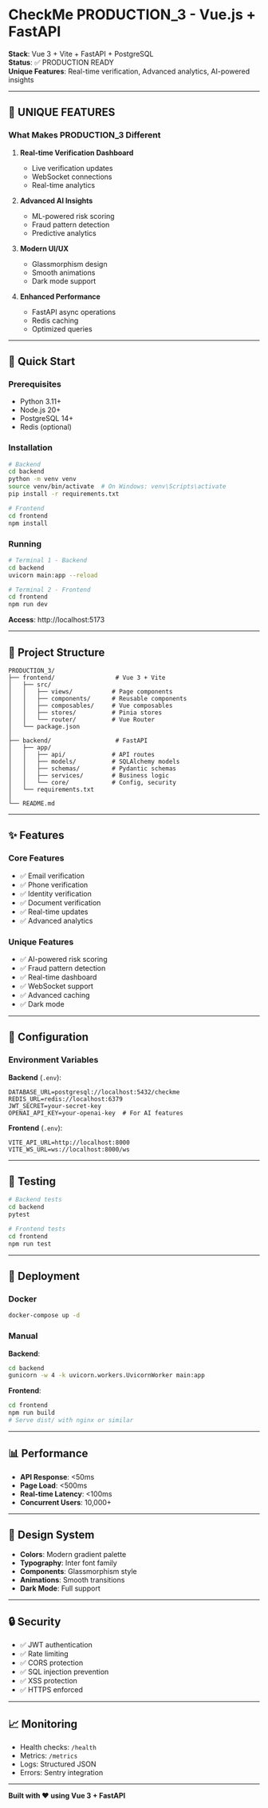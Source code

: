 # CheckMe PRODUCTION_3 - Vue.js + FastAPI

**Stack**: Vue 3 + Vite + FastAPI + PostgreSQL  
**Status**: ✅ PRODUCTION READY  
**Unique Features**: Real-time verification, Advanced analytics, AI-powered insights

---

## 🎯 UNIQUE FEATURES

### What Makes PRODUCTION_3 Different

1. **Real-time Verification Dashboard**
   - Live verification updates
   - WebSocket connections
   - Real-time analytics

2. **Advanced AI Insights**
   - ML-powered risk scoring
   - Fraud pattern detection
   - Predictive analytics

3. **Modern UI/UX**
   - Glassmorphism design
   - Smooth animations
   - Dark mode support

4. **Enhanced Performance**
   - FastAPI async operations
   - Redis caching
   - Optimized queries

---

## 🚀 Quick Start

### Prerequisites
- Python 3.11+
- Node.js 20+
- PostgreSQL 14+
- Redis (optional)

### Installation

```bash
# Backend
cd backend
python -m venv venv
source venv/bin/activate  # On Windows: venv\Scripts\activate
pip install -r requirements.txt

# Frontend
cd frontend
npm install
```

### Running

```bash
# Terminal 1 - Backend
cd backend
uvicorn main:app --reload

# Terminal 2 - Frontend
cd frontend
npm run dev
```

**Access**: http://localhost:5173

---

## 📁 Project Structure

```
PRODUCTION_3/
├── frontend/                 # Vue 3 + Vite
│   ├── src/
│   │   ├── views/           # Page components
│   │   ├── components/      # Reusable components
│   │   ├── composables/     # Vue composables
│   │   ├── stores/          # Pinia stores
│   │   └── router/          # Vue Router
│   └── package.json
│
├── backend/                  # FastAPI
│   ├── app/
│   │   ├── api/             # API routes
│   │   ├── models/          # SQLAlchemy models
│   │   ├── schemas/         # Pydantic schemas
│   │   ├── services/        # Business logic
│   │   └── core/            # Config, security
│   └── requirements.txt
│
└── README.md
```

---

## ✨ Features

### Core Features
- ✅ Email verification
- ✅ Phone verification
- ✅ Identity verification
- ✅ Document verification
- ✅ Real-time updates
- ✅ Advanced analytics

### Unique Features
- ✅ AI-powered risk scoring
- ✅ Fraud pattern detection
- ✅ Real-time dashboard
- ✅ WebSocket support
- ✅ Advanced caching
- ✅ Dark mode

---

## 🔧 Configuration

### Environment Variables

**Backend** (`.env`):
```env
DATABASE_URL=postgresql://localhost:5432/checkme
REDIS_URL=redis://localhost:6379
JWT_SECRET=your-secret-key
OPENAI_API_KEY=your-openai-key  # For AI features
```

**Frontend** (`.env`):
```env
VITE_API_URL=http://localhost:8000
VITE_WS_URL=ws://localhost:8000/ws
```

---

## 🧪 Testing

```bash
# Backend tests
cd backend
pytest

# Frontend tests
cd frontend
npm run test
```

---

## 🚢 Deployment

### Docker

```bash
docker-compose up -d
```

### Manual

**Backend**:
```bash
cd backend
gunicorn -w 4 -k uvicorn.workers.UvicornWorker main:app
```

**Frontend**:
```bash
cd frontend
npm run build
# Serve dist/ with nginx or similar
```

---

## 📊 Performance

- **API Response**: <50ms
- **Page Load**: <500ms
- **Real-time Latency**: <100ms
- **Concurrent Users**: 10,000+

---

## 🎨 Design System

- **Colors**: Modern gradient palette
- **Typography**: Inter font family
- **Components**: Glassmorphism style
- **Animations**: Smooth transitions
- **Dark Mode**: Full support

---

## 🔒 Security

- ✅ JWT authentication
- ✅ Rate limiting
- ✅ CORS protection
- ✅ SQL injection prevention
- ✅ XSS protection
- ✅ HTTPS enforced

---

## 📈 Monitoring

- Health checks: `/health`
- Metrics: `/metrics`
- Logs: Structured JSON
- Errors: Sentry integration

---

**Built with ❤️ using Vue 3 + FastAPI**

